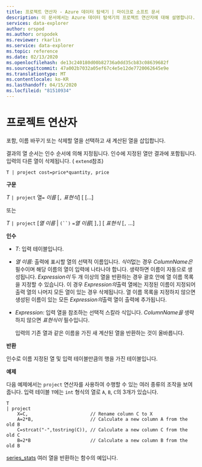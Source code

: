 ```yaml
---
title: 프로젝트 연산자 - Azure 데이터 탐색기 | 마이크로 소프트 문서
description: 이 문서에서는 Azure 데이터 탐색기의 프로젝트 연산자에 대해 설명합니다.
services: data-explorer
author: orspod
ms.author: orspodek
ms.reviewer: rkarlin
ms.service: data-explorer
ms.topic: reference
ms.date: 02/13/2020
ms.openlocfilehash: de13c240180d00b82736a0dd35cb83c08639682f
ms.sourcegitcommit: 47a002b7032a05ef67c4e5e12de7720062645e9e
ms.translationtype: MT
ms.contentlocale: ko-KR
ms.lasthandoff: 04/15/2020
ms.locfileid: "81510934"
---
```

# <a name="project-operator"></a>프로젝트 연산자

포함, 이름 바꾸기 또는 삭제할 열을 선택하고 새 계산된 열을 삽입합니다. 

결과의 열 순서는 인수 순서에 의해 지정됩니다. 인수에 지정된 열만 결과에 포함됩니다. 입력의 다른 열이 삭제됩니다.  ( `extend`참조)

```kusto
T | project cost=price*quantity, price
```

**구문**

*T* `| project` 열`=` *이름* [`,` *표현식*] [ [...]
  
또는
  
*T* `| project` [*열 이름* | `(``)` `=`*열 이름*[ ]`,`] [ *표현식* [`,` ...]

**인수**

* *T*: 입력 테이블입니다.
* *열 이름:* 출력에 표시할 열의 선택적 이름입니다. *식이*없는 경우 *ColumnName은* 필수이며 해당 이름의 열이 입력에 나타나야 합니다. 생략하면 이름이 자동으로 생성됩니다. *Expression이* 두 개 이상의 열을 반환하는 경우 괄호 안에 열 이름 목록을 지정할 수 있습니다. 이 경우 *Expression의*출력 열에는 지정된 이름이 지정되어 출력 열의 나머지 모든 열이 있는 경우 삭제됩니다. 열 이름 목록을 지정하지 않으면 생성된 이름이 있는 모든 *Expression의*출력 열이 출력에 추가됩니다.
* *Expression:* 입력 열을 참조하는 선택적 스칼라 식입니다. *ColumnName을* 생략하지 않으면 *표현식이* 필수입니다.

    입력의 기존 열과 같은 이름을 가진 새 계산된 열을 반환하는 것이 올바릅니다.

**반환**

인수로 이름 지정된 열 및 입력 테이블만큼의 행을 가진 테이블입니다.

**예제**

다음 예제에서는 `project` 연산자를 사용하여 수행할 수 있는 여러 종류의 조작을 보여 줍니다. 입력 테이블 `T`에는 `int` 형식의 열로 `A`, `B`, `C`의 3개가 있습니다. 

```kusto
T
| project
    X=C,                       // Rename column C to X
    A=2*B,                     // Calculate a new column A from the old B
    C=strcat("-",tostring(C)), // Calculate a new column C from the old C
    B=2*B                      // Calculate a new column B from the old B
```

[series_stats](series-statsfunction.md) 여러 열을 반환하는 함수의 예입니다.